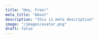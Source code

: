 ```yaml
---
title: "Hey, Free!"
meta_title: "About"
description: "this is meta description"
image: "/images/avatar.png"
draft: false
---
```

